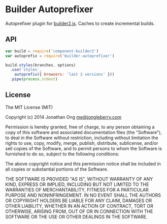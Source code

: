 # Builder Autoprefixer

Autoprefixer plugin for [builder2.js](https://github.com/componentjs/builder2.js). Caches to create incremental builds.

## API

```js
var build = require('component-builder2')
var autoprefix = require('builder-autoprefixer')

build.styles(branches, options)
  .use('styles',
    autoprefix({ browsers: 'last 2 versions' }))
  .pipe(process.stdout)
```

## License

The MIT License (MIT)

Copyright (c) 2014 Jonathan Ong me@jongleberry.com

Permission is hereby granted, free of charge, to any person obtaining a copy
of this software and associated documentation files (the "Software"), to deal
in the Software without restriction, including without limitation the rights
to use, copy, modify, merge, publish, distribute, sublicense, and/or sell
copies of the Software, and to permit persons to whom the Software is
furnished to do so, subject to the following conditions:

The above copyright notice and this permission notice shall be included in
all copies or substantial portions of the Software.

THE SOFTWARE IS PROVIDED "AS IS", WITHOUT WARRANTY OF ANY KIND, EXPRESS OR
IMPLIED, INCLUDING BUT NOT LIMITED TO THE WARRANTIES OF MERCHANTABILITY,
FITNESS FOR A PARTICULAR PURPOSE AND NONINFRINGEMENT. IN NO EVENT SHALL THE
AUTHORS OR COPYRIGHT HOLDERS BE LIABLE FOR ANY CLAIM, DAMAGES OR OTHER
LIABILITY, WHETHER IN AN ACTION OF CONTRACT, TORT OR OTHERWISE, ARISING FROM,
OUT OF OR IN CONNECTION WITH THE SOFTWARE OR THE USE OR OTHER DEALINGS IN
THE SOFTWARE.
